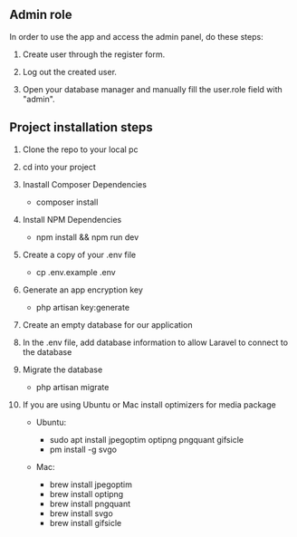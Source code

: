## Admin role

In order to use the app and access the admin panel, do these steps:

1. Create user through the register form.

2. Log out the created user.

3. Open your database manager and manually fill the user.role field with "admin".

## Project installation steps

1. Clone the repo to your local pc

2. cd into your project

3. Inastall Composer Dependencies
    - composer install

4. Install NPM Dependencies
    - npm install && npm run dev

5. Create a copy of your .env file
    - cp .env.example .env

6. Generate an app encryption key
    - php artisan key:generate

7. Create an empty database for our application

8. In the .env file, add database information to allow Laravel to connect to the database

9. Migrate the database
    - php artisan migrate

10. If you are using Ubuntu or Mac install optimizers for media package
    - Ubuntu:   
        * sudo apt install jpegoptim optipng pngquant gifsicle
        * pm install -g svgo
        
    - Mac:
        * brew install jpegoptim
        * brew install optipng
        * brew install pngquant
        * brew install svgo
        * brew install gifsicle

